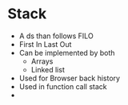 # Stack

- A ds than follows FILO
- First In Last Out
- Can be implemented by both
  - Arrays
  - Linked list
- Used for Browser back history
- Used in function call stack
-
